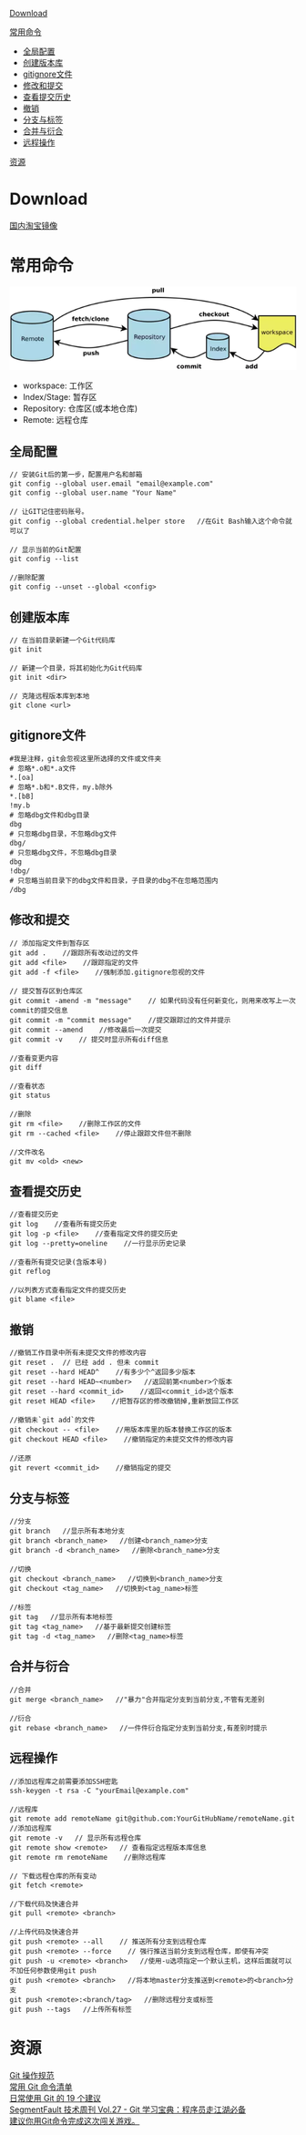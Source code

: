 [Download](#download)

[常用命令](#常用命令)
  - [全局配置](#全局配置)
  - [创建版本库](#创建版本库)
  - [gitignore文件](#gitignore文件)
  - [修改和提交](#修改和提交)
  - [查看提交历史](#查看提交历史)
  - [撤销](#撤销)
  - [分支与标签](#分支与标签)
  - [合并与衍合](#合并与衍合)
  - [远程操作](#远程操作)

[资源](#资源)

# Download

[国内淘宝镜像](https://github.com/waylau/git-for-win)

# 常用命令

![status](../.resource/Tool-Git-status.png)

- workspace: 工作区
- Index/Stage: 暂存区
- Repository: 仓库区(或本地仓库)
- Remote: 远程仓库

## 全局配置

```
// 安装Git后的第一步，配置用户名和邮箱
git config --global user.email "email@example.com"
git config --global user.name "Your Name"

// 让GIT记住密码账号。
git config --global credential.helper store   //在Git Bash输入这个命令就可以了

// 显示当前的Git配置
git config --list

//删除配置
git config --unset --global <config>
```

## 创建版本库

```
// 在当前目录新建一个Git代码库
git init

// 新建一个目录，将其初始化为Git代码库
git init <dir>

// 克隆远程版本库到本地
git clone <url>
```

## gitignore文件

```
#我是注释，git会忽视这里所选择的文件或文件夹
# 忽略*.o和*.a文件
*.[oa]
# 忽略*.b和*.B文件，my.b除外
*.[bB]
!my.b
# 忽略dbg文件和dbg目录
dbg
# 只忽略dbg目录，不忽略dbg文件
dbg/
# 只忽略dbg文件，不忽略dbg目录
dbg
!dbg/
# 只忽略当前目录下的dbg文件和目录，子目录的dbg不在忽略范围内
/dbg
```

## 修改和提交

```
// 添加指定文件到暂存区
git add .    //跟踪所有改动过的文件
git add <file>    //跟踪指定的文件
git add -f <file>    //强制添加.gitignore忽视的文件

// 提交暂存区到仓库区
git commit -amend -m "message"    // 如果代码没有任何新变化，则用来改写上一次commit的提交信息
git commit -m "commit message"    //提交跟踪过的文件并提示
git commit --amend    //修改最后一次提交
git commit -v    // 提交时显示所有diff信息

//查看变更内容
git diff

//查看状态
git status

//删除
git rm <file>    //删除工作区的文件
git rm --cached <file>    //停止跟踪文件但不删除

//文件改名
git mv <old> <new>
```

## 查看提交历史

```
//查看提交历史
git log    //查看所有提交历史
git log -p <file>    //查看指定文件的提交历史
git log --pretty=oneline    //一行显示历史记录

//查看所有提交记录(含版本号)
git reflog

//以列表方式查看指定文件的提交历史
git blame <file>
```

## 撤销

```
//撤销工作目录中所有未提交文件的修改内容
git reset .  // 已经 add . 但未 commit
git reset --hard HEAD^    //有多少个^返回多少版本
git reset --hard HEAD~<number>   //返回前第<number>个版本 
git reset --hard <commit_id>    //返回<commit_id>这个版本
git reset HEAD <file>    //把暂存区的修改撤销掉,重新放回工作区

//撤销未`git add`的文件
git checkout -- <file>    //用版本库里的版本替换工作区的版本
git checkout HEAD <file>    //撤销指定的未提交文件的修改内容

//还原
git revert <commit_id>    //撤销指定的提交
```

## 分支与标签

```
//分支
git branch   //显示所有本地分支
git branch <branch_name>   //创建<branch_name>分支
git branch -d <branch_name>   //删除<branch_name>分支

//切换
git checkout <branch_name>   //切换到<branch_name>分支
git checkout <tag_name>   //切换到<tag_name>标签

//标签
git tag   //显示所有本地标签
git tag <tag_name>   //基于最新提交创建标签
git tag -d <tag_name>   //删除<tag_name>标签
```

## 合并与衍合

```
//合并
git merge <branch_name>   //"暴力"合并指定分支到当前分支,不管有无差别

//衍合
git rebase <branch_name>   //一件件衍合指定分支到当前分支,有差别时提示
```

## 远程操作

```
//添加远程库之前需要添加SSH密匙
ssh-keygen -t rsa -C "yourEmail@example.com"

//远程库
git remote add remoteName git@github.com:YourGitHubName/remoteName.git   //添加远程库
git remote -v   // 显示所有远程仓库
git remote show <remote>   // 查看指定远程版本库信息
git remote rm remoteName    //删除远程库

// 下载远程仓库的所有变动
git fetch <remote>

//下载代码及快速合并
git pull <remote> <branch>

//上传代码及快速合并
git push <remote> --all    // 推送所有分支到远程仓库
git push <remote> --force    // 强行推送当前分支到远程仓库，即使有冲突
git push -u <remote> <branch>   //使用-u选项指定一个默认主机，这样后面就可以不加任何参数使用git push
git push <remote> <branch>   //将本地master分支推送到<remote>的<branch>分支
git push <remote>:<branch/tag>   //删除远程分支或标签
git push --tags   //上传所有标签
```

# 资源

[Git 操作规范](https://mp.weixin.qq.com/s/XjjFoz9WRRNv42v-RWZc9w)<br>
[常用 Git 命令清单](https://mp.weixin.qq.com/s/RYYGU9jGd-uZLft1hk--cg)<br>
[日常使用 Git 的 19 个建议](https://mp.weixin.qq.com/s/fHM9knL4rDNv8nMpXU8dsg)<br>
[SegmentFault 技术周刊 Vol.27 - Git 学习宝典：程序员走江湖必备](https://segmentfault.com/a/1190000009893041)<br>
[建议你用Git命令完成这次闯关游戏。](https://mp.weixin.qq.com/s/-aZZmSIEY6URAGca2ZOJzw)<br>
